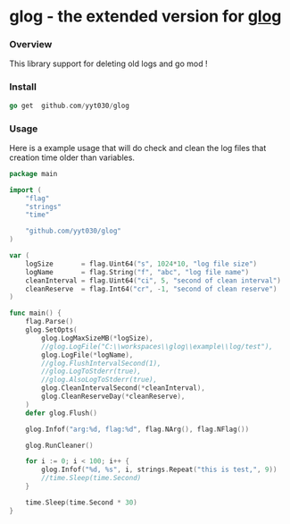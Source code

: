 # glog - the extended version for [glog](https://github.com/golang/glog)

### Overview

This library support for deleting old logs and go mod !

### Install
```go
go get  github.com/yyt030/glog
```

### Usage
Here is a example usage that will do check and clean the log files that creation time older than variables.

```go
package main

import (
	"flag"
	"strings"
	"time"

	"github.com/yyt030/glog"
)

var (
	logSize       = flag.Uint64("s", 1024*10, "log file size")
	logName       = flag.String("f", "abc", "log file name")
	cleanInterval = flag.Uint64("ci", 5, "second of clean interval")
	cleanReserve  = flag.Int64("cr", -1, "second of clean reserve")
)

func main() {
	flag.Parse()
	glog.SetOpts(
		glog.LogMaxSizeMB(*logSize),
		//glog.LogFile("C:\\workspaces\\glog\\example\\log/test"),
		glog.LogFile(*logName),
		//glog.FlushIntervalSecond(1),
		//glog.LogToStderr(true),
		//glog.AlsoLogToStderr(true),
		glog.CleanIntervalSecond(*cleanInterval),
		glog.CleanReserveDay(*cleanReserve),
	)
	defer glog.Flush()

	glog.Infof("arg:%d, flag:%d", flag.NArg(), flag.NFlag())

	glog.RunCleaner()

	for i := 0; i < 100; i++ {
		glog.Infof("%d, %s", i, strings.Repeat("this is test,", 9))
		//time.Sleep(time.Second)
	}

	time.Sleep(time.Second * 30)
}
```

